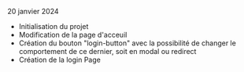 20 janvier 2024

- Initialisation du projet
- Modification de la page d'acceuil
- Création du bouton "login-button" avec la possibilité de changer le comportement de ce dernier, soit en modal ou redirect
- Création de la login Page
